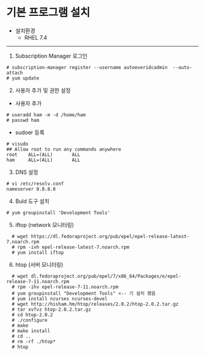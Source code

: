 # 기본 프로그램 설치
 * 설치환경
    * RHEL 7.4   
---
1. Subscription Manager 로그인
  ```
  # subscription-manager register --username autoeveridcadmin  --auto-attach
  # yum update
  ```
2. 사용자 추가 및 권한 설정
  * 사용자 추가
  ```
  # useradd ham -m -d /home/ham
  # passwd ham
  ```
  * sudoer 등록
  ```
  # visudo
  ## Allow root to run any commands anywhere
  root    ALL=(ALL)       ALL
  ham     ALL=(ALL)       ALL
  ```
3. DNS 설정
  ```
  # vi /etc/resolv.conf
  nameserver 8.8.8.8
  ```
4. Buld 도구 설치
  ```
  # yum groupinstall 'Development Tools'
  ```
5. iftop \(network 모니터링\)
  ```
    # wget https://dl.fedoraproject.org/pub/epel/epel-release-latest-7.noarch.rpm
    # rpm -ivh epel-release-latest-7.noarch.rpm
    # yum install iftop
  ```
6. htop \(서버 모니터링\)
  ```
    # wget dl.fedoraproject.org/pub/epel/7/x86_64/Packages/e/epel-release-7-11.noarch.rpm
    # rpm -ihv epel-release-7-11.noarch.rpm
    # yum groupinstall "Development Tools" <-- 기 설치 했음
    # yum install ncurses ncurses-devel
    # wget http://hisham.hm/htop/releases/2.0.2/htop-2.0.2.tar.gz
    # tar xvfvz htop-2.0.2.tar.gz
    # cd htop-2.0.2
    # ./configure
    # make
    # make install
    # cd ..
    # rm -rf ./htop*
    # htop
  ```



